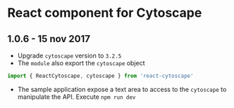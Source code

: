 # React component for Cytoscape

## 1.0.6 - 15 nov 2017
- Upgrade `cytoscape` version to `3.2.5`
- The `module` also export the `cytoscape` object

```js
import { ReactCytoscape, cytoscape } from 'react-cytoscape'
```

- The sample application expose a text area to access to the `cytoscape` to manipulate the API. Execute `npm run dev`
